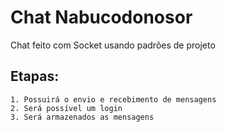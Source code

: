 # Chat Nabucodonosor

Chat feito com Socket usando padrões de projeto


## Etapas:

	1. Possuirá o envio e recebimento de mensagens
	2. Será possível um login
	3. Será armazenados as mensagens
	
##